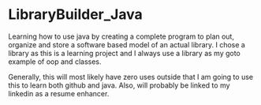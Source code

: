 # LibraryBuilder_Java
Learning how to use java by creating a complete program to plan out, organize and store a software based model of an actual library. I chose a library as this is a learning project and I always use a library as my goto example of oop and classes.

Generally, this will most likely have zero uses outside that I am going to use this to learn both github and java. Also, will probably be linked to my linkedin as a resume enhancer.

